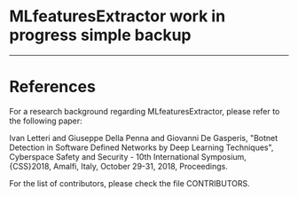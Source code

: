 # MLfeaturesExtractor work in progress simple backup
------------------------------------------------------------------------------------------------------------------
# References

For a research background regarding MLfeaturesExtractor, please refer to the following paper:

Ivan Letteri and Giuseppe Della Penna and Giovanni De Gasperis, "Botnet Detection in Software Defined Networks by Deep Learning Techniques", Cyberspace Safety and Security - 10th International Symposium, {CSS}2018, Amalfi, Italy, October 29-31, 2018, Proceedings.

For the list of contributors, please check the file CONTRIBUTORS.
